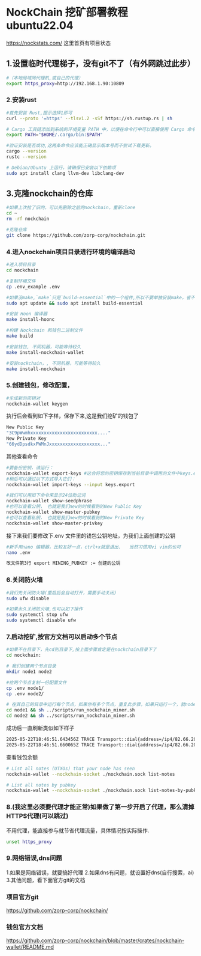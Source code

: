 # NockChain 挖矿部署教程 ubuntu22.04
https://nockstats.com/  这里首页有项目状态
## 1.设置临时代理梯子，没有git不了（有外网跳过此步）
```bash
#（本地局域网代理机,或自己的代理）
export https_proxy=http://192.168.1.90:10809
```
### 2.安装rust
```bash
#首先安装 Rust,提示选择1即可
curl --proto '=https' --tlsv1.2 -sSf https://sh.rustup.rs | sh

# Cargo 工具链添加到系统的环境变量 PATH 中，以便在命令行中可以直接使用 Cargo 命令
export PATH="$HOME/.cargo/bin:$PATH"

#验证安装是否成功,这两条命令应该能正确显示版本号而不尝试下载更新。
cargo --version
rustc --version

# Debian/Ubuntu 上运行，请确保已安装以下依赖项
sudo apt install clang llvm-dev libclang-dev
```
## 3.克隆nockchain的仓库
```bash
#如果上次拉了旧的，可以先删除之前的nockchain，重新clone
cd ~
rm -rf nockchain
```
```bash
#克隆仓库
git clone https://github.com/zorp-corp/nockchain.git
```
### 4.进入nockchain项目目录进行环境的编译启动
```bash
#进入项目目录
cd nockchain

#复制环境文件
cp .env_example .env

#如果没make,`make`只是`build-essential`中的一个组件,所以不要单独安装make，省不了什么空间
sudo apt update && sudo apt install build-essential

#安装 Hoon 编译器
make install-hoonc

#构建 Nockchain 和钱包二进制文件
make build

#安装钱包, 不同机器，可能等待较久
make install-nockchain-wallet

#安装nockchain，, 不同机器，可能等待较久
make install-nockchain
```

### 5.创建钱包，修改配置，
```bash
#生成新的密钥对
nockchain-wallet keygen
```
执行后会看到如下字样，保存下来,这是我们挖矿的钱包了
```bash
New Public Key
"3C9pWwmhxxxxxxxxxxxxxxxxxxxxxxxxx...."
New Private Key
"66ydDpsdkxPWMnJxxxxxxxxxxxxxxxxxxx..."
```
其他查看命令
```bash
#要备份密钥，请运行：
nockchain-wallet export-keys #这会将您的密钥保存到当前目录中调用的文件中keys.export。
#稍后可以通过以下方式导入它们：
nockchain-wallet import-keys --input keys.export

#我们可以用如下命令来显示24位助记词
nockchain-wallet show-seedphrase
#也可以查看公钥， 也就是我们new的时候看到的New Public Key
nockchain-wallet show-master-pubkey
#也可以查看私钥， 也就是我们new的时候看到的New Private Key
nockchain-wallet show-master-privkey
```
接下来我们要修改下.env 文件里的钱包公钥地址，为我们上面创建的公钥
```bash
#新手用nano 编辑器，比较友好一点，ctrl+x就是退出.   当然习惯用vi vim的也可
nano .env

改文件第3行 export MINING_PUBKEY := 创建的公钥
```
### 6.关闭防火墙
```bash
#我们先关闭防火墙(重启后会自动打开，需要手动关闭)
sudo ufw disable

#如果永久关闭防火墙,也可以如下操作
sudo systemctl stop ufw
sudo systemctl disable ufw
```

### 7.启动挖矿,按官方文档可以启动多个节点
```bash
#如果不在目录下，先cd到目录下,按上面步骤肯定是在nockchain目录下了
cd nockchain:

# 我们创建两个节点目录
mkdir node1 node2

#给两个节点复制一份配置文件
cp .env node1/
cp .env node2/

# 在其自己的目录中运行每个节点，如果你有多个节点，重复此步骤，如果只运行一个，就node1即可
cd node1 && sh ../scripts/run_nockchain_miner.sh
cd node2 && sh ../scripts/run_nockchain_miner.sh
```

成功后一直刷新类似如下样子
```bash
2025-05-22T18:46:51.643456Z TRACE Transport::dial{address=/ip4/82.66.206.63/udp/1123/quic-v1/p2p/12D3KooWDeTg8wLuZj6SMTrsNDmyfpt9bVevXrLgRGgcHSAa4rSo}:drive{id=18}: quinn_proto::connection: sending 1200 bytes in 1 datagrams
2025-05-22T18:46:51.660065Z TRACE Transport::dial{address=/ip4/82.66.206.63/udp/2101/quic-v1/p2p/12D3KooWDeTg8wLuZj6SMTrsNDmyfpt9bVevXrLgRGgcHSAa4rSo}:drive{id=24}:send{space=Initial pn=4}: quinn_proto::connection::packet_builder: PADDING * 871

```
查看钱包余额
```bash
# List all notes (UTXOs) that your node has seen
nockchain-wallet --nockchain-socket ./nockchain.sock list-notes

# List all notes by pubkey
nockchain-wallet --nockchain-socket ./nockchain.sock list-notes-by-pubkey <your-pubkey>
```


### 8.(我这里必须要代理才能正常)如果做了第一步开启了代理，那么清掉HTTPS代理(可以跳过)
不用代理，能直接参与就节省代理流量，具体情况按实际操作.
```bash
unset https_proxy
```


### 9.网络错误,dns问题
1.如果是网络错误，就要搞好代理
2.如果dns有问题，就设置好dns(自行搜索，ai)
3.其他问题，看下面官方git的文档


### 项目官方git
https://github.com/zorp-corp/nockchain/

### 钱包官方文档
https://github.com/zorp-corp/nockchain/blob/master/crates/nockchain-wallet/README.md